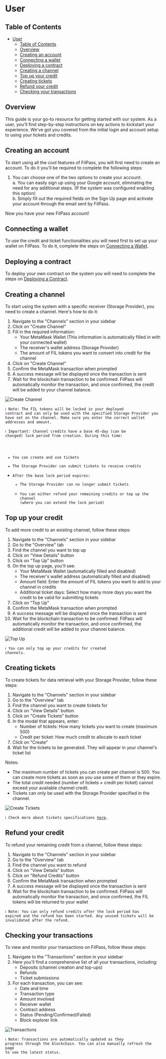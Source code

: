 # User

## Table of Contents

- [User](#user)
  - [Table of Contents](#table-of-contents)
  - [Overview](#overview)
  - [Creating an account](#creating-an-account)
  - [Connecting a wallet](#connecting-a-wallet)
  - [Deploying a contract](#deploying-a-contract)
  - [Creating a channel](#creating-a-channel)
  - [Top up your credit](#top-up-your-credit)
  - [Creating tickets](#creating-tickets)
  - [Refund your credit](#refund-your-credit)
  - [Checking your transactions](#checking-your-transactions)

## Overview

This guide is your go-to resource for getting started with our system. As a user, you'll find step-by-step instructions on key actions to kickstart your experience. We've got you covered from the initial login and account setup to using your tickets and credits.

## Creating an account

To start using all the cool features of FilPass, you will first need to create an account. To do it you’ll be required to complete the following steps:

1. You can choose one of the two options to create your account: </br>
    a. You can easily sign up using your Google account, eliminating the need for any additional steps. (If the system was configured enabling this option) </br>
    b. Simply fill out the required fields on the Sign Up page and activate your account through the email sent by FilPass.

Now you have your new FilPass account!

## Connecting a wallet

To use the credit and ticket functionalities you will need first to set up your wallet on FilPass. To do it, complete the steps on [Connecting a Wallet](../guide/connecting-a-wallet.md).

## Deploying a contract

To deploy your own contract on the system you will need to complete the steps on [Deploying a Contract](../guide/deploying-a-contract.md).

## Creating a channel

To start using the system with a specific receiver (Storage Provider), you need to create a channel. Here's how to do it:

1. Navigate to the "Channels" section in your sidebar
2. Click on "Create Channel"
3. Fill in the required information:
   - Your MetaMask Wallet (This information is automatically filled in with your connected wallet)
   - The receiver's wallet address (Storage Provider)
   - The amount of FIL tokens you want to convert into credit for the channel
4. Click on "Create Channel"
5. Confirm the MetaMask transaction when prompted
6. A success message will be displayed once the transaction is sent
7. Wait for the blockchain transaction to be confirmed. FilPass will automatically monitor the transaction, and once confirmed, the credit will be added to your channel balance.

![Create Channel](../../../public/images/create-channel.png)


<code>ℹ️ Note: The FIL tokens will be locked in your deployed contract and can only be used with the specified Storage Provider you have set on the channel. Make sure you enter the correct wallet addresses and amount.</code>

<code>ℹ️ Important: Channel credits have a base 45-day (can be changed) lock period from creation. During this time:
- You can create and use tickets
- The Storage Provider can submit tickets to receive credits
- After the base lock period expires:
  - The Storage Provider can no longer submit tickets
  - You can either refund your remaining credits or top up the channel (where you can extend the lock period)</code>

## Top up your credit

To add more credit to an existing channel, follow these steps:

1. Navigate to the "Channels" section in your sidebar
2. Go to the "Overview" tab
3. Find the channel you want to top up
4. Click on "View Details" button
5. Click on "Top Up" button
6. On the top up page, you'll see:
   - Your MetaMask Wallet (automatically filled and disabled)
   - The receiver's wallet address (automatically filled and disabled)
   - Amount field: Enter the amount of FIL tokens you want to add to your channel in credits
   - Additional ticket days: Select how many more days you want the credit to be valid for submitting tickets
7. Click on "Top Up"
8. Confirm the MetaMask transaction when prompted
9. A success message will be displayed once the transaction is sent
10. Wait for the blockchain transaction to be confirmed. FilPass will automatically monitor the transaction, and once confirmed, the additional credit will be added to your channel balance.

![Top Up](../../../public/images/top-up-credits.png)

<code>ℹ️ You can only top up your credits for created channels.</code>

## Creating tickets

To create tickets for data retrieval with your Storage Provider, follow these steps:

1. Navigate to the "Channels" section in your sidebar
2. Go to the "Overview" tab
3. Find the channel you want to create tickets for
4. Click on "View Details" button
5. Click on "Create Tickets" button
6. In the modal that appears, enter:
   - Number of tickets: How many tickets you want to create (maximum 500)
   - Credit per ticket: How much credit to allocate to each ticket
7. Click on "Create"
8. Wait for the tickets to be generated. They will appear in your channel's ticket list

Notes:
- The maximum number of tickets you can create per channel is 500. You can create more tickets as soon as you use some of them or they expire.
- The total credit needed (number of tickets × credit per ticket) cannot exceed your available channel credit.
- Tickets can only be used with the Storage Provider specified in the channel.

![Create Tickets](../../../public/images/create-tickets.png)

<code>ℹ️ Check more about tickets specifications [here](../guide/ticket-specifications.md).</code>

## Refund your credit

To refund your remaining credit from a channel, follow these steps:

1. Navigate to the "Channels" section in your sidebar
2. Go to the "Overview" tab
3. Find the channel you want to refund
4. Click on "View Details" button
5. Click on "Refund Credits" button
6. Confirm the MetaMask transaction when prompted
7. A success message will be displayed once the transaction is sent
8. Wait for the blockchain transaction to be confirmed. FilPass will automatically monitor the transaction, and once confirmed, the FIL tokens will be returned to your wallet

<code>ℹ️ Note: You can only refund credits after the lock period has expired and the refund has been started. Any unused tickets will be invalidated after the refund.</code>

## Checking your transactions

To view and monitor your transactions on FilPass, follow these steps:

1. Navigate to the "Transactions" section in your sidebar
2. Here you'll find a comprehensive list of all your transactions, including:
   - Deposits (channel creation and top-ups)
   - Refunds
   - Ticket submissions
3. For each transaction, you can see:
   - Date and time
   - Transaction type
   - Amount involved
   - Receiver wallet
   - Contract address
   - Status (Pending/Confirmed/Failed)
   - Block explorer link

![Transactions](../../../public/images/transaction-history.png)

<code>ℹ️ Note: Transactions are automatically updated as they progress through the blockchain. You can also manually refresh the page to see the latest status.</code>


